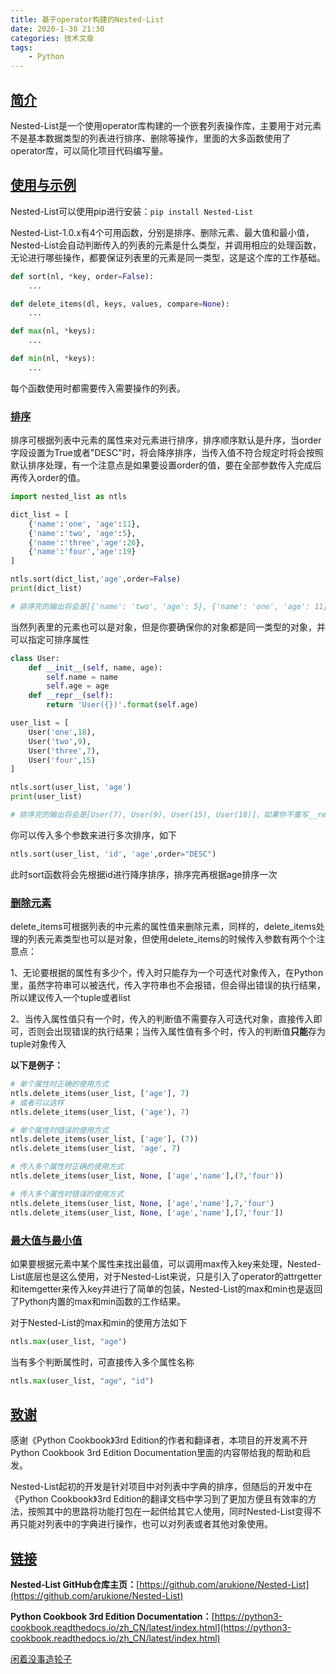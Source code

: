 ```yaml
---
title: 基于operator构建的Nested-List
date: 2020-1-30 21:30
categories: 技术文章
tags:
    - Python
---
```


## [简介](#简介)

Nested-List是一个使用operator库构建的一个嵌套列表操作库，主要用于对元素不是基本数据类型的列表进行排序、删除等操作，里面的大多函数使用了operator库，可以简化项目代码编写量。

## [使用与示例](#使用与示例)

Nested-List可以使用pip进行安装：`pip install Nested-List`

Nested-List-1.0.x有4个可用函数，分别是排序、删除元素、最大值和最小值，Nested-List会自动判断传入的列表的元素是什么类型，并调用相应的处理函数，无论进行哪些操作，都要保证列表里的元素是同一类型，这是这个库的工作基础。

```Python
def sort(nl, *key, order=False):
    ...

def delete_items(dl, keys, values, compare=None):
    ...

def max(nl, *keys):
    ...

def min(nl, *keys):
    ...
```

每个函数使用时都需要传入需要操作的列表。

### [排序](#排序)

排序可根据列表中元素的属性来对元素进行排序，排序顺序默认是升序，当order字段设置为True或者"DESC"时，将会降序排序，当传入值不符合规定时将会按照默认排序处理，有一个注意点是如果要设置order的值，要在全部参数传入完成后再传入order的值。

```Python
import nested_list as ntls

dict_list = [
    {'name':'one', 'age':11},
    {'name':'two', 'age':5},
    {'name':'three','age':26},
    {'name':'four','age':19}
]

ntls.sort(dict_list,'age',order=False)
print(dict_list)

# 排序完的输出将会是[{'name': 'two', 'age': 5}, {'name': 'one', 'age': 11}, {'name': 'four', 'age': 19}, {'name': 'three', 'age': 26}]
```

当然列表里的元素也可以是对象，但是你要确保你的对象都是同一类型的对象，并可以指定可排序属性

```Python
class User:
    def __init__(self, name, age):
        self.name = name
        self.age = age
    def __repr__(self):
        return 'User({})'.format(self.age)

user_list = [
    User('one',18),
    User('two',9),
    User('three',7),
    User('four',15)
]

ntls.sort(user_list, 'age')
print(user_list)

# 排序完的输出将会是[User(7), User(9), User(15), User(18)]，如果你不重写__repr__，那么将会打印的列表里将会是对象信息，你将看不到排序效果
```

你可以传入多个参数来进行多次排序，如下

```Python
ntls.sort(user_list, 'id', 'age',order="DESC")
```

此时sort函数将会先根据id进行降序排序，排序完再根据age排序一次

### [删除元素](#删除元素)

delete_items可根据列表的中元素的属性值来删除元素，同样的，delete_items处理的列表元素类型也可以是对象，但使用delete_items的时候传入参数有两个个注意点：

1、无论要根据的属性有多少个，传入时只能存为一个可迭代对象传入，在Python里，虽然字符串可以被迭代，传入字符串也不会报错，但会得出错误的执行结果，所以建议传入一个tuple或者list

2、当传入属性值只有一个时，传入的判断值不需要存入可迭代对象，直接传入即可，否则会出现错误的执行结果；当传入属性值有多个时，传入的判断值**只能**存为tuple对象传入

**以下是例子：**

```Python
# 单个属性时正确的使用方式
ntls.delete_items(user_list, ['age'], 7)
# 或者可以这样
ntls.delete_items(user_list, ('age'), 7)

# 单个属性时错误的使用方式
ntls.delete_items(user_list, ['age'], (7))
ntls.delete_items(user_list, 'age', 7)

# 传入多个属性时正确的使用方式
ntls.delete_items(user_list, None, ['age','name'],(7,'four'))

# 传入多个属性时错误的使用方式
ntls.delete_items(user_list, None, ['age','name'],7,'four')
ntls.delete_items(user_list, None, ['age','name'],[7,'four'])
```

### [最大值与最小值](#最大值与最小值)

如果要根据元素中某个属性来找出最值，可以调用max传入key来处理，Nested-List底层也是这么使用，对于Nested-List来说，只是引入了operator的attrgetter和itemgetter来传入key并进行了简单的包装，Nested-List的max和min也是返回了Python内置的max和min函数的工作结果。

对于Nested-List的max和min的使用方法如下

```Python
ntls.max(user_list, "age")
```

当有多个判断属性时，可直接传入多个属性名称

```Python
ntls.max(user_list, "age", "id")
```

## [致谢](#致谢)

感谢《Python Cookbook》3rd Edition的作者和翻译者，本项目的开发离不开Python Cookbook 3rd Edition Documentation里面的内容带给我的帮助和启发。

Nested-List起初的开发是针对项目中对列表中字典的排序，但随后的开发中在《Python Cookbook》3rd Edition的翻译文档中学习到了更加方便且有效率的方法，按照其中的思路将功能打包在一起供给其它人使用，同时Nested-List变得不再只能对列表中的字典进行操作，也可以对列表或者其他对象使用。

## [链接](#链接)

**Nested-List GitHub仓库主页：**[https://github.com/arukione/Nested-List](https://github.com/arukione/Nested-List)

**Python Cookbook 3rd Edition Documentation：**[https://python3-cookbook.readthedocs.io/zh_CN/latest/index.html](https://python3-cookbook.readthedocs.io/zh_CN/latest/index.html)

[闲着没事造轮子](https://www.arukione.com/2020/01/30/%E9%97%B2%E7%9D%80%E6%B2%A1%E4%BA%8B%E9%80%A0%E8%BD%AE%E5%AD%90/)
